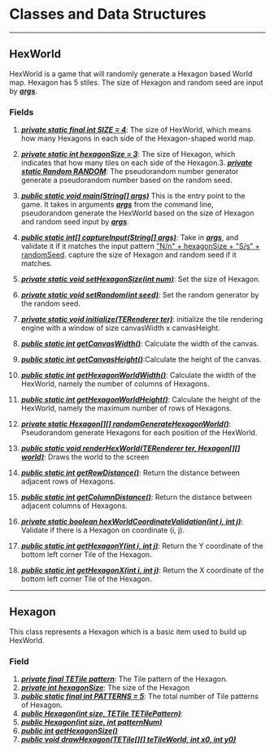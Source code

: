 # Classes and Data Structures
***
## HexWorld
HexWorld is a game that will randomly generate a Hexagon based
World map. Hexagon has 5 stiles. The size of Hexagon and random seed
 are input by <u>***args***</u>.
### Fields
1. <u>***private static final int SIZE = 4***</u>: 
The size of HexWorld, which means
how many Hexagons in each side of the Hexagon-shaped world map. 

2. <u>***private static int hexagonSize = 3***</u>: The size of Hexagon, which indicates
that how many tiles on each side of the Hexagon.3. <u>***private static Random RANDOM***</u>: The pseudorandom number generator generate
a pseudorandom number based on the random seed.

3. <u>***public static void main(String[] args)***</u>
This is the entry point to the game. It takes in
arguments <u>***args***</u> from the command line,
pseudorandom generate the HexWorld based 
on the size of Hexagon and random seed input by <u>***args***</u>.

4. <u>***public static int[] captureInput(String[] args)***</u>: 
Take in <u>***args***</u>, and validate it if it matches the input pattern <u>"N/n" + hexagonSize + "S/s" + randomSeed</u>.
capture the size of Hexagon and random seed if it matches.

5. <u>***private static void setHexagonSize(int num)***</u>: 
Set the size of Hexagon.

6. <u>***private static void setRandom(int seed)***</u>: Set the random generator by the random seed.

7. <u>***private static void initialize(TERenderer ter)***</u>: initialize the tile rendering engine with a window of size canvasWidth x canvasHeight.

8. <u>***public static int getCanvasWidth()***</u>: Calculate the width of the canvas.

9. <u>***public static int getCanvasHeight()***</u>:Calculate the height of the canvas.

10. <u>***public static int getHexagonWorldWidth()***</u>: Calculate the width of the HexWorld, namely the number of columns of Hexagons.

11. <u>***public static int getHexagonWorldHeight()***</u>: Calculate the height of the HexWorld, namely the maximum number of rows of Hexagons.

12. <u>***private static Hexagon[][] randomGenerateHexagonWorld()***</u>: Pseudorandom generate Hexagons for each position of the HexWorld.

13. <u>***public static void renderHexWorld(TERenderer ter, Hexagon[][] world)***</u>: Draws the world to the screen

14. <u>***public static int getRowDistance()***</u>: Return the distance between adjacent rows of Hexagons.

15. <u>***public static int getColumnDistance()***</u>: Return the distance between adjacent columns of Hexagons.

16. <u>***private static boolean hexWorldCoordinateValidation(int i, int j)***</u>: Validate if there is a Hexagon on coordinate (i, j).

17. <u>***public static int getHexagonY(int i, int j)***</u>: Return the Y coordinate of the bottom left corner Tile of the Hexagon.

18. <u>***public static int getHexagonX(int i, int j)***</u>: Return the X coordinate of the bottom left corner Tile of the Hexagon.
***
## Hexagon
This class represents a Hexagon which is a basic item used to build up HexWorld.
### Field
1. <u>***private final TETile pattern***</u>: The Tile pattern of the Hexagon.
2. <u>***private int hexagonSize***</u>: The size of the Hexagon
3. <u>***public static final int PATTERNS = 5***</u>: The total number of Tile patterns of Hexagon.
4. <u>***public Hexagon(int size, TETile TETilePattern)***</u>: 
5. <u>***public Hexagon(int size, int patternNum)***</u>
6. <u>***public int getHexagonSize()***</u>
7. <u>***public void drawHexagon(TETile[][] teTileWorld, int x0, int y0)***</u>

